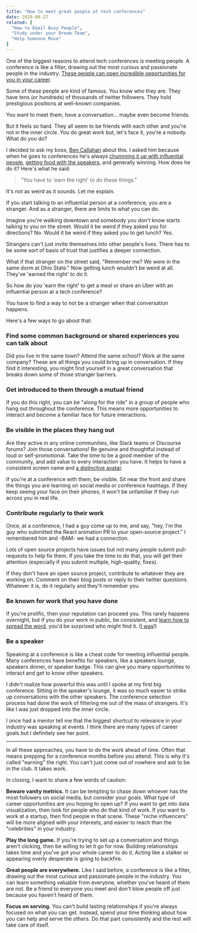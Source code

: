 ```yaml
---
title: "How to meet great people at tech conferences"
date: 2019-06-27
related: [
  "How to Email Busy People",
  "Study under your Dream Team",
  "Help Someone Move"
]
---
```


One of the biggest reasons to attend tech conferences is meeting people. A conference is like a filter, drawing out the most curious and passionate people in the industry. [These people can open incredible opportunities for you in your career](https://medium.com/swlh/your-network-determines-success-more-than-you-realize-41a3e889ecea).

Some of these people are kind of famous. You know who they are. They have tens (or hundreds) of thousands of twitter followers. They hold prestigious positions at well-known companies.

You want to meet them, have a conversation... maybe even become friends.

But it feels so hard. They all seem to be friends with each other and you're not in the inner circle. You do great work but, let's face it, you're a nobody. What do you do?

I decided to ask my boss, [Ben Callahan](https://twitter.com/bencallahan) about this. I asked him because when he goes to conferences he's always [chumming it up with influential people](https://twitter.com/bencallahan/status/591020556109119488), [getting food with the speakers](https://twitter.com/bencallahan/status/535118209478037504), and generally winning. How does he do it? Here's what he said:

> "You have to 'earn the right' to do these things."

It's not as weird as it sounds. Let me explain.

If you start talking to an influential person at a conference, you are a stranger. And as a stranger, there are limits to what you can do.

Imagine you're walking downtown and somebody you don't know starts talking to you on the street. Would it be weird if they asked you for directions? No. Would it be weird if they asked you to get lunch? Yes.

Strangers can't just invite themselves into other people's lives. There has to be some sort of basis of trust that justifies a deeper connection.

What if that stranger on the street said, "Remember me? We were in the same dorm at Ohio State." Now getting lunch wouldn't be weird at all. They've 'earned the right' to do it.

So how do you 'earn the right' to get a meal or share an Uber with an influential person at a tech conference?

You have to find a way to not be a stranger when that conversation happens.

Here's a few ways to go about that:

### Find some common background or shared experiences you can talk about

Did you live in the same town? Attend the same school? Work at the same company? These are all things you could bring up in conversation. If they find it interesting, you might find yourself in a great conversation that breaks down some of those stranger barriers.

### Get introduced to them through a mutual friend

If you do this right, you can be "along for the ride" in a group of people who hang out throughout the conference. This means more opportunities to interact and become a familiar face for future interactions.

### Be visible in the places they hang out

Are they active in any online communities, like Slack teams or Discourse forums? Join those conversations! Be genuine and thoughtful instead of loud or self-promotional. Take the time to be a good member of the community, and add value to every interaction you have. It helps to have a consistent screen name and [a distinctive avatar](https://twitter.com/naval/status/1062020468725571584).

If you're at a conference with them, be visible. Sit near the front and share the things you are learning on social media or conference hashtags. If they keep seeing your face on their phones, it won't be unfamiliar if they run across you in real life.

### Contribute regularly to their work

Once, at a conference, I had a guy come up to me, and say, "hey, I'm the guy who submitted the React animation PR to your open-source project." I remembered him and -BAM- we had a connection.

Lots of open source projects have issues but not many people submit pull-requests to help fix them. If you take the time to do that, you will get their attention (especially if you submit multiple, high-quality, fixes).

If they don't have an open source project, contribute to whatever they are working on. Comment on their blog posts or reply to their twitter questions. Whatever it is, do it regularly and they'll remember you.

### Be known for work that you have done

If you're prolific, then your reputation can proceed you. This rarely happens overnight, but if you do your work in public, be consistent, and [learn how to spread the word](https://hacks.mozilla.org/2013/05/how-to-spread-the-word-about-your-code/), you'd be surprised who might find it. ([I was](https://daringfireball.net/linked/2015/06/07/after-dark)!)

### Be a speaker

Speaking at a conference is like a cheat code for meeting influential people. Many conferences have benefits for speakers, like a speakers lounge, speakers dinner, or speaker badge. This can give you many opportunities to interact and get to know other speakers.

I didn't realize how powerful this was until I spoke at my first big conference. Sitting in the speaker's lounge, it was so much easier to strike up conversations with the other speakers. The conference selection process had done the work of filtering me out of the mass of strangers. It's like I was just dropped into the inner circle.

I once had a mentor tell me that the biggest shortcut to relevance in your industry was speaking at events. I think there are many types of career goals but I definitely see her point.

* * *

In all these approaches, you have to do the work ahead of time. Often that means prepping for a conference months before you attend. This is why it's called "earning" the right. You can't just come out of nowhere and ask to be in the club. It takes work.

In closing, I want to share a few words of caution:

**Beware vanity metrics.** It can be tempting to chase down whoever has the most followers on social media, but consider your goals. What type of career opportunities are you hoping to open up? If you want to get into data visualization, then look for people who do that kind of work. If you want to work at a startup, then find people in that scene. These "niche influencers" will be more aligned with your interests, and easier to reach than the "celebrities" in your industry.

**Play the long game.** If you're trying to set up a conversation and things aren't clicking, then be willing to let it go for now. Building relationships takes time and you've got your whole career to do it. Acting like a stalker or appearing overly desperate is going to backfire.

**Great people are everywhere.** Like I said before, a conference is like a filter, drawing out the most curious and passionate people in the industry. You can learn something valuable from everyone, whether you've heard of them are not. Be a friend to everyone you meet and don't blow people off just because you haven't heard of them.

**Focus on serving.** You can't build lasting relationships if you're always focused on what you can get. Instead, spend your time thinking about how you can help and serve the others. Do that part consistently and the rest will take care of itself.
